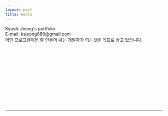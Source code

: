 ```yaml
---
layout: post
title: Hello
---
```

<p class="desc">
	Kyusik Jeong's portfolio <br>
    E-mail: ksjeong860@gmail.com <br>
    어떤 프로그램이든 잘 만들어 내는 개발자가 되는것을 목표로 삼고 있습니다.
    <br><br><br><br><br><br><br><br><br><br><br><br><br>
    <hr>
</p>





